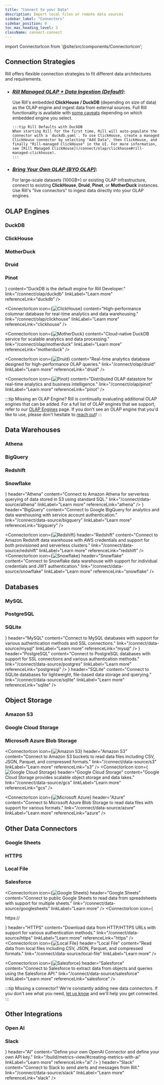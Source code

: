 ```yaml
---
title: "Connect to your Data"
description: Import local files or remote data sources
sidebar_label: "Connectors"
sidebar_position: 0
toc_max_heading_level: 3
className: connect-connect
---
```


<!-- WARNING: There are links to this page in source code. If you move it, find and replace the links and consider adding a redirect in docusaurus.config.js. -->

import ConnectorIcon from '@site/src/components/ConnectorIcon';

## Connection Strategies

Rill offers flexible connection strategies to fit different data architectures and requirements.

- ### _[Rill Managed OLAP + Data Ingestion (Default)](/connect/data-source)_:
  
  Use Rill's embedded **ClickHouse / DuckDB** (depending on size of data) as the OLAP engine and ingest data from external sources. Full Rill functionality is available with [some caveats](/connect/data-source#managed-olap-engine-caveats) depending on which embedded engine you select.
 
      :::tip Rill Defaults with DuckDB
      When starting Rill for the first time, Rill will auto-populate the connector with a `duckdb.yaml`. To use ClickHouse, create a managed ClickHouse connector by selecting "Add Data", then ClickHouse, and finally "Rill-managed ClickHouse" in the UI. For more information, see [Rill Managed ClickHouse](/connect/olap/clickhouse#rill-managed-clickhouse).
      :::

- ### _[Bring Your Own OLAP (BYO OLAP)](/connect/olap)_: 
  
  For large-scale datasets (100GB+) or existing OLAP infrastructure, connect to existing **ClickHouse**, **Druid**, **Pinot**, or **MotherDuck** instances. Use Rill's "live connectors" to ingest data directly into your OLAP engines.

## OLAP Engines

### DuckDB
### ClickHouse
### MotherDuck
### Druid
### Pinot

<div className="connector-icon-grid">
  <ConnectorIcon
    icon={<img src="/img/connect/icons/Logo-DuckDB.svg" alt="DuckDB" />}
    content="DuckDB is the default engine for Rill Developer."
    link="/connect/olap/duckdb"
    linkLabel="Learn more"
    referenceLink="duckdb"
  />

  <ConnectorIcon
    icon={<img src="/img/connect/icons/Logo-Clickhouse.svg" alt="ClickHouse" />}
    content="High-performance columnar database for real-time analytics and data warehousing."
    link="/connect/olap/clickhouse"
    linkLabel="Learn more"
    referenceLink="clickhouse"
  />

  <ConnectorIcon
    icon={<img src="/img/connect/icons/Logo-Motherduck.svg" alt="MotherDuck" />}
    content="Cloud-native DuckDB service for scalable analytics and data processing."
    link="/connect/olap/motherduck"
    linkLabel="Learn more"
    referenceLink="motherduck"
  />

  <ConnectorIcon
    icon={<img src="/img/connect/icons/Logo-Druid.svg" alt="Druid" />}
    content="Real-time analytics database designed for high-performance OLAP queries."
    link="/connect/olap/druid"
    linkLabel="Learn more"
    referenceLink="druid"
  />

  <ConnectorIcon
    icon={<img src="/img/connect/icons/Logo-Pinot.svg" alt="Pinot" />}
    content="Distributed OLAP datastore for real-time analytics and business intelligence."
    link="/connect/olap/pinot"
    linkLabel="Learn more"
    referenceLink="pinot"
  />
</div>

:::tip Missing an OLAP Engine?
Rill is continually evaluating additional OLAP engines that can be added. For a full list of OLAP engines that we support, refer to our [OLAP Engines](/connect/olap) page. If you don't see an OLAP engine that you'd like to use, please don't hesitate to [reach out](/contact)!
:::


## Data Warehouses

### Athena
### BigQuery
### Redshift
### Snowflake

<div className="connector-icon-grid">
  <ConnectorIcon
    icon={<img src="/img/connect/icons/Logo-Athena.svg" alt="Athena" />}
    header="Athena"
    content="Connect to Amazon Athena for serverless querying of data stored in S3 using standard SQL."
    link="/connect/data-source/athena"
    linkLabel="Learn more"
    referenceLink="athena"
  />
  <ConnectorIcon
    icon={<img src="/img/connect/icons/Logo-Bigquery.svg" alt="BigQuery" />}
    header="BigQuery"
    content="Connect to Google BigQuery for analytics and data warehousing with service account authentication."
    link="/connect/data-source/bigquery"
    linkLabel="Learn more"
    referenceLink="bigquery"
  />

  <ConnectorIcon
    icon={<img src="/img/connect/icons/Logo-Redshift.svg" alt="Redshift" />}
    header="Redshift"
    content="Connect to Amazon Redshift data warehouse with AWS credentials and support for both provisioned and serverless clusters."
    link="/connect/data-source/redshift"
    linkLabel="Learn more"
    referenceLink="redshift"
  />
  <ConnectorIcon
    icon={<img src="/img/connect/icons/Logo-Snowflake.svg" alt="Snowflake" />}
    header="Snowflake"
    content="Connect to Snowflake data warehouse with support for individual credentials and JWT authentication."
    link="/connect/data-source/snowflake"
    linkLabel="Learn more"
    referenceLink="snowflake"
  />

</div>

## Databases
### MySQL
### PostgreSQL
### SQLite

<div className="connector-icon-grid">
  <ConnectorIcon
    icon={<img src="/img/connect/icons/Logo-mysql.svg" alt="MySQL" />}
    header="MySQL"
    content="Connect to MySQL databases with support for various authentication methods and SSL connections."
    link="/connect/data-source/mysql"
    linkLabel="Learn more"
    referenceLink="mysql"
  />
  <ConnectorIcon
    icon={<img src="/img/connect/icons/Logo-Postgres.svg" alt="PostgreSQL" />}
    header="PostgreSQL"
    content="Connect to PostgreSQL databases with support for SSL connections and various authentication methods."
    link="/connect/data-source/postgres"
    linkLabel="Learn more"
    referenceLink="postgresql"
  />
  <ConnectorIcon
    icon={<img src="/img/connect/icons/Logo-SQLite.svg" alt="SQLite" />}
    header="SQLite"
    content="Connect to SQLite databases for lightweight, file-based data storage and querying."
    link="/connect/data-source/sqlite"
    linkLabel="Learn more"
    referenceLink="sqlite"
  />
</div>


## Object Storage

### Amazon S3
### Google Cloud Storage
### Microsoft Azure Blob Storage



<div className="connector-icon-grid">

  <ConnectorIcon
    icon={<img src="/img/connect/icons/Logo-S3.svg" alt="Amazon S3" />}
    header="Amazon S3"
    content="Connect to Amazon S3 buckets to read data files including CSV, JSON, Parquet, and compressed formats."
    link="/connect/data-source/s3"
    linkLabel="Learn more"
    referenceLink="s3"
  />
    <ConnectorIcon
    icon={<img src="/img/connect/icons/Logo-GCS.svg" alt="Google Cloud Storage" />}
    header="Google Cloud Storage"
    content="Google Cloud Storage provides scalable object storage and data lakes."
    link="/connect/data-source/gcs"
    linkLabel="Learn more"
    referenceLink="gcs"
  />

  <ConnectorIcon
    icon={<img src="/img/connect/icons/Logo-Azure.svg" alt="Microsoft Azure" />}
    header="Azure"
    content="Connect to Microsoft Azure Blob Storage to read data files with support for various formats."
    link="/connect/data-source/azure"
    linkLabel="Learn more"
    referenceLink="azure"
  />


</div>

## Other Data Connectors

### Google Sheets
### HTTPS
### Local File
### Salesforce


<div className="connector-icon-grid">

  <ConnectorIcon
    icon={<img src="/img/connect/icons/Logo-Sheets.svg" alt="Google Sheets" className="sheets-icon" />}
    header="Google Sheets"
    content="Connect to public Google Sheets to read data from spreadsheets with support for multiple sheets."
    link="/connect/data-source/googlesheets"
    linkLabel="Learn more"
  />
  <ConnectorIcon
    icon={<p className="https-icon">https:// </p>}
    header="HTTPS"
    content="Download data from HTTP/HTTPS URLs with support for various authentication methods."
    link="/connect/data-source/https"
    linkLabel="Learn more"
    referenceLink="https"
  />
  <ConnectorIcon
    icon={<img src="/img/connect/icons/Logo-Local.svg" alt="Local File" />}
    header="Local File"
    content="Read data from local files including CSV, JSON, Parquet, and compressed formats."
    link="/connect/data-source/local-file"
    linkLabel="Learn more"
  />

  <ConnectorIcon
    icon={<img src="/img/connect/icons/Logo-Salesforce.svg" alt="Salesforce" />}
    header="Salesforce"
    content="Connect to Salesforce to extract data from objects and queries using the Salesforce API."
    link="/connect/data-source/salesforce"
    linkLabel="Learn more"
    referenceLink="salesforce"
  />

</div>

:::tip Missing a connector?
We're constantly adding new data connectors. If you don't see what you need, [let us know](/contact) and we'll help you get connected.
:::

## Other Integrations

### Open AI
### Slack


<div className="connector-icon-grid">
  <ConnectorIcon
    icon={<img src="/img/connect/icons/Logo-AI.svg" alt="AI" className="sheets-icon" />}
    header="AI"
    content="Define your own OpenAI Connector and define your own API key."
    link="/build/metrics-view/#creating-metrics-with-ai"
    linkLabel="Learn more"
    referenceLink="ai"
  />
  <ConnectorIcon
    icon={<img src="/img/connect/icons/Logo-Slack.svg" alt="Slack" className="sheets-icon" />}
    header="Slack"
    content="Connect to Slack to send alerts and messages from Rill."
    link="/connect/data-source/slack"
    linkLabel="Learn more"
    referenceLink="slack"
  />
</div>


